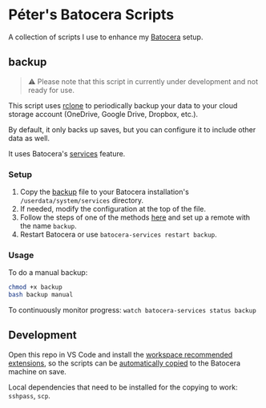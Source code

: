 # Péter's Batocera Scripts

A collection of scripts I use to enhance my [Batocera](https://batocera.org/) setup.

## backup

> ⚠️ Please note that this script in currently under development and not ready for use.

This script uses [rclone](https://rclone.org/) to periodically backup your data to your cloud storage account (OneDrive, Google Drive, Dropbox, etc.).

By default, it only backs up saves, but you can configure it to include other data as well.

It uses Batocera's [services](https://wiki.batocera.org/launch_a_script#services) feature.

### Setup

1. Copy the [backup](/services/backup) file to your Batocera installation's `/userdata/system/services` directory.
2. If needed, modify the configuration at the top of the file.
3. Follow the steps of one of the methods [here](https://rclone.org/remote_setup/) and set up a remote with the name `backup`.
4. Restart Batocera or use `batocera-services restart backup`.

### Usage

To do a manual backup:

```bash
chmod +x backup
bash backup manual
```

To continuously monitor progress: `watch batocera-services status backup`

## Development

Open this repo in VS Code and install the [workspace recommended extensions](https://code.visualstudio.com/docs/editor/extension-marketplace#_workspace-recommended-extensions), so the scripts can be [automatically copied](/.vscode/settings.json#L6) to the Batocera machine on save.

Local dependencies that need to be installed for the copying to work: `sshpass`, `scp`.
